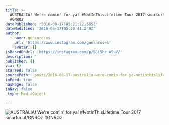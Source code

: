 ```yaml
---
title: >-
  AUSTRALIA! We're comin' for ya! #NotInThisLifetime Tour 2017 smarturl.it/GNROz
  #GNROz
datePublished: '2016-08-17T05:21:22.585Z'
dateModified: '2016-08-17T05:20:41.240Z'
author:
  - name: gunsnroses
    url: 'https://www.instagram.com/gunsnroses'
    avatar: {}
isBasedOnUrl: 'https://instagram.com/p/BJL5hz_A9uV/'
description: ''
publisher: {}
via: {}
starred: false
sourcePath: _posts/2016-08-17-australia-were-comin-for-ya-notinthislifetime-tour-2017.md
inFeed: true
hasPage: false
inNav: false
_type: MediaObject

---
```

![AUSTRALIA! We're comin' for ya! #NotInThisLifetime Tour 2017 smarturl.it/GNROz #GNROz](https://scontent.cdninstagram.com/t51.2885-15/s640x640/sh0.08/e35/13774743_167064160384989_688118252_n.jpg?ig_cache_key=MTMxODQwMDMyODE0NzkxNzcxNw%3D%3D.2)